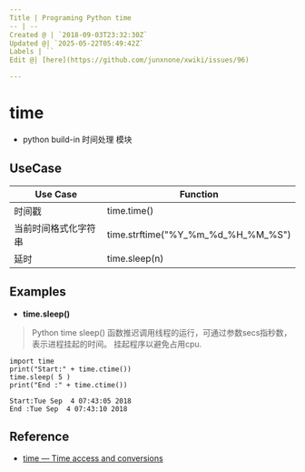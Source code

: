```yaml
---
Title | Programing Python time
-- | --
Created @ | `2018-09-03T23:32:30Z`
Updated @| `2025-05-22T05:49:42Z`
Labels | ``
Edit @| [here](https://github.com/junxnone/xwiki/issues/96)

---
```

#  time 
- python build-in 时间处理 模块


## UseCase

Use Case | Function
-- | -- 
时间戳 | time.time()
当前时间格式化字符串 | time.strftime("%Y_%m_%d_%H_%M_%S")
延时 | time.sleep(n)


## Examples

- **time.sleep()**
> Python time sleep() 函数推迟调用线程的运行，可通过参数secs指秒数，表示进程挂起的时间。
挂起程序以避免占用cpu.

```
import time 
print("Start:" + time.ctime())
time.sleep( 5 )
print("End :" + time.ctime())
```
```
Start:Tue Sep  4 07:43:05 2018
End :Tue Sep  4 07:43:10 2018
```


## Reference
- [time — Time access and conversions](https://docs.python.org/3/library/time.html)

